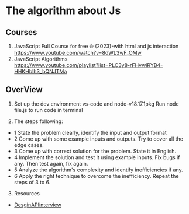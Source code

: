 # The algorithm  about Js

## Courses
1. JavaScript Full Course for free 🌐 (2023)-with html and js interaction \
<https://www.youtube.com/watch?v=8dWL3wF_OMw>
2. JavaScript Algorithms \
https://www.youtube.com/playlist?list=PLC3y8-rFHvwiRYB4-HHKHblh3_bQNJTMa

## OverView

1. Set up the dev environment
vs-code and node-v18.17.1pkg
Run node file.js to run code in terminal

2. The steps following:
- 1 State the problem clearly, identify the input and output format
- 2 Come up with some example inputs and outputs. Try to cover all the edge cases.
- 3 Come up with correct solution for the problem. State it in English.
- 4 Implement the solution and test it using example inputs. Fix bugs if any. Then test again, fix again.
- 5 Analyze the algorithm's complexity and identify inefficiencies if any.
- 6 Apply the right technique to overcome the inefficiency. Repeat the steps of 3 to 6.
 3. Resources
- [DesginAPIinterview](https://www.google.com/search?q=design+api+coding+questions&oq=d&aqs=chrome.1.69i60j69i59l3j0i67i650j69i60l3.9411j0j7&sourceid=chrome&ie=UTF-8#fpstate=ive&vld=cid:73e2cfc4,vid:FjW5uFA5QdA)